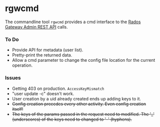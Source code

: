 # rgwcmd

The commandline tool `rgwcmd` provides a cmd interface to the [Rados Gateway Admin REST API](http://docs.ceph.com/docs/master/radosgw/adminops/#add-a-user-capability) calls.

### To Do

- Provide API for metadata (user list).
- Pretty-print the returned data.
- Allow a cmd parameter to change the config file location for the current operation.

### Issues

- Getting 403 on production. `AccessKeyMismatch`
- "user update -c" doesn't work.
- User creation by a uid already created ends up adding keys to it.
- ~~Config creation precedes every other activity. Even config creation itself!~~
- ~~The keys of the params passed in the request need to modified. The '_' (underscores) of the keys need to changed to '-' (hyphens).~~
